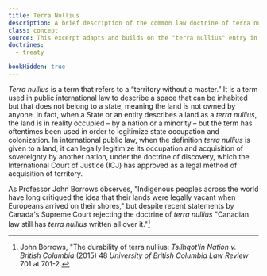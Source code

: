 ```yaml
---
title: Terra Nullius
description: A brief description of the common law doctrine of terra nullius.
class: concept
source: This excerpt adapts and builds on the "terra nullius" entry in Wex, published by the Legal Information Institute at Cornell Law School, available at https://www.law.cornell.edu/wex/terra_nullius, and published under the Creative Commons CC BY-NC-SA 2.5 license. 
doctrines:
  - treaty

bookHidden: true
---
```


*Terra nullius* is a term that refers to a “territory without a master.” It is a term used in public international law to describe a space that can be inhabited but that does not belong to a state, meaning the land is not owned by anyone. In fact, when a State or an entity describes a land as a *terra nullius*, the land is in reality occupied – by a nation or a minority – but the term has oftentimes been used in order to legitimize state occupation and colonization. In international public law, when the definition *terra nullius* is given to a land, it can legally legitimize its occupation and acquisition of sovereignty by another nation, under the doctrine of discovery, which the International Court of Justice (ICJ) has approved as a legal method of acquisition of territory.

As Professor John Borrows observes, "Indigenous peoples across the world have long critiqued the idea that their lands were legally vacant when Europeans arrived on their shores," but despite recent statements by Canada's Supreme Court rejecting the doctrine of *terra nullius* "Canadian law still has *terra nullius* written all over it."[^borrows]

[^borrows]: John Borrows, "The durability of terra nullius: *Tsilhqot'in Nation v. British Columbia* (2015) 48 *University of British Columbia Law Review* 701 at 701-2.